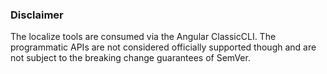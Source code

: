 ### Disclaimer

The localize tools are consumed via the Angular ClassicCLI. The programmatic APIs are not considered officially
supported though and are not subject to the breaking change guarantees of SemVer.